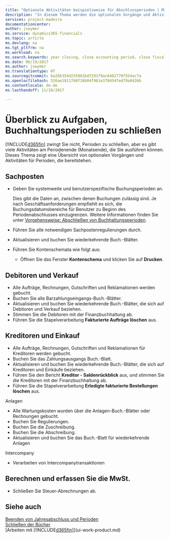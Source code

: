 ```yaml
---
title: "Optionale Aktivitäten beispielsweise für Abschlussperioden | Microsoft Docs"
description: "In diesem Thema werden die optionalen Vorgänge und Aktivitäten Abschlussbuchhaltungsperioden in Dynamics 365 dargelegt."
services: project-madeira
documentationcenter: 
author: jswymer
ms.service: dynamics365-financials
ms.topic: article
ms.devlang: na
ms.tgt_pltfrm: na
ms.workload: na
ms.search.keywords: year closing, close accounting period, close fiscal year, aging, creditor payments, vendor payments
ms.date: 06/19/2017
ms.author: jswymer
ms.translationtype: HT
ms.sourcegitcommit: ba26b354d235981bd7291f9ac6402779f554ac7a
ms.openlocfilehash: 526ae1811768f38b04f961e378454fed79a8426b
ms.contentlocale: de-de
ms.lasthandoff: 11/10/2017

---
```

# <a name="overview-of-tasks-to-close-accounting-periods"></a>Überblick zu Aufgaben, Buchhaltungsperioden zu schließen
[!INCLUDE[d365fin](includes/d365fin_md.md)] zwingt Sie nicht, Perioden zu schließen, aber es gibt viele Aktivitäten am Periodenende (Monatsende), die Sie ausführen können. Dieses Thema zeigt eine Übersicht von optionalen Vorgängen und Aktivitäten für Perioden, die bereitstehen.  

## <a name="general-ledger"></a>Sachposten
* Geben Sie systemweite und benutzerspezifische Buchungsperioden an.  

    Dies gibt die Daten an, zwischen denen Buchungen zulässig sind. Je nach Geschäftsanforderungen empfiehlt es sich, die Buchungsdatumsbereiche für Benutzer zu Beginn des Periodenabschlusses einzugrenzen. Weitere Informationen finden Sie unter [Vorgehensweise: Abschließen von Buchhaltungsperioden](finance-how-specify-posting-periods.md).  
* Führen Sie alle notwendigen Sachpostenregulierungen durch.  
* Aktualisieren und buchen Sie wiederkehrende Buch.-Blätter.  
  <!--* Process Consolidations-->
* Führen Sie Kontenschemata wie folgt aus:  
  * Öffnen Sie das Fenster **Kontenschema** und klicken Sie auf **Drucken**.  

## <a name="sales-and-receivables"></a>Debitoren und Verkauf
* Alle Aufträge, Rechnungen, Gutschriften und Reklamationen werden gebucht.  
* Buchen Sie alle Barzahlungseingangs-Buch.-Blätter.  
* Aktualisieren und buchen Sie wiederkehrende Buch.-Blätter, die sich auf Debitoren und Verkauf beziehen.  
* Stimmen Sie die Debitoren mit der Finanzbuchhaltung ab.  
* Führen Sie die Stapelverarbeitung **Fakturierte Aufträge löschen** aus.  

## <a name="purchases-and-payables"></a>Kreditoren und Einkauf
* Alle Aufträge, Rechnungen, Gutschriften und Reklamationen für Kreditoren werden gebucht.  
* Buchen Sie das Zahlungsausgangs Buch.-Blatt.  
* Aktualisieren und buchen Sie wiederkehrende Buch.-Blätter, die sich auf Kreditoren und Einkäufe beziehen.  
* Führen Sie den Bericht **Kreditor - Saldenrückblick** aus, und stimmen Sie die Kreditoren mit der Finanzbuchhaltung ab.  
* Führen Sie die Stapelverarbeitung **Erledigte fakturierte Bestellungen löschen** aus.  

Anlagen
* Alle Wartungskosten wurden über die Anlagen-Buch.-Blätter oder Rechnungen gebucht.
* Buchen Sie Regulierungen.
* Buchen Sie die Zuschreibung.
* Buchen Sie die Abschreibung.
* Aktualisieren und buchen Sie das Buch.-Blatt für wiederkehrende Anlagen

Intercompany
* Verarbeiten von Intercompanytransaktionen

## <a name="calculate-and-process-sales-tax"></a>Berechnen und erfassen Sie die MwSt.
* Schließen Sie Steuer-Abrechnungen ab.  

## <a name="see-also"></a>Siehe auch
[Beenden von Jahresabschluss und Perioden](year-close-years-periods.md)  
[Schließen der Bücher](year-close-books.md)  
[Arbeiten mit [!INCLUDE[d365fin](includes/d365fin_md.md)]](ui-work-product.md)

